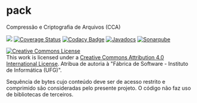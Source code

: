 # pack
Compressão e Criptografia de Arquivos (CCA)

[<img src="https://api.travis-ci.org/kyriosdata/parser.svg?branch=master">](https://travis-ci.org/kyriosdata/parser)
[![Coverage Status](https://coveralls.io/repos/github/kyriosdata/pack/badge.svg?branch=master)](https://coveralls.io/github/kyriosdata/pack?branch=master)
[![Codacy Badge](https://api.codacy.com/project/badge/Grade/1eb0eb949dd14f2bb8b31c56a988350f)](https://www.codacy.com/app/kyriosdata/parser?utm_source=github.com&amp;utm_medium=referral&amp;utm_content=kyriosdata/parser&amp;utm_campaign=Badge_Grade)
[![Javadocs](http://javadoc.io/badge/com.github.kyriosdata.parser/parser.svg)](http://javadoc.io/doc/com.github.kyriosdata.parser/parser)
[![Sonarqube](https://img.shields.io/badge/quality-verifique-lightgrey.svg)](https://sonarqube.com/dashboard?id=com.github.kyriosdata.parser%3Aparser)

<a rel="license" href="http://creativecommons.org/licenses/by/4.0/"><img alt="Creative Commons License" style="border-width:0" src="https://i.creativecommons.org/l/by/4.0/88x31.png" /></a><br />
This work is licensed under a <a rel="license" href="http://creativecommons.org/licenses/by/4.0/">Creative Commons Attribution 4.0 International License</a>. 
Atribua de autoria à "Fábrica de Software - Instituto de Informática (UFG)".

Sequência de bytes cujo conteúdo deve ser de acesso restrito e comprimido são consideradas pelo presente projeto. O código não faz uso de bibliotecas de terceiros. 
